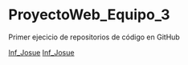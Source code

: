 # ProyectoWeb_Equipo_3
 Primer ejecicio de repositorios de código en GitHub

 
[Inf_Josue](./jonathan.html)
[Inf_Josue](./Jorge.html)
